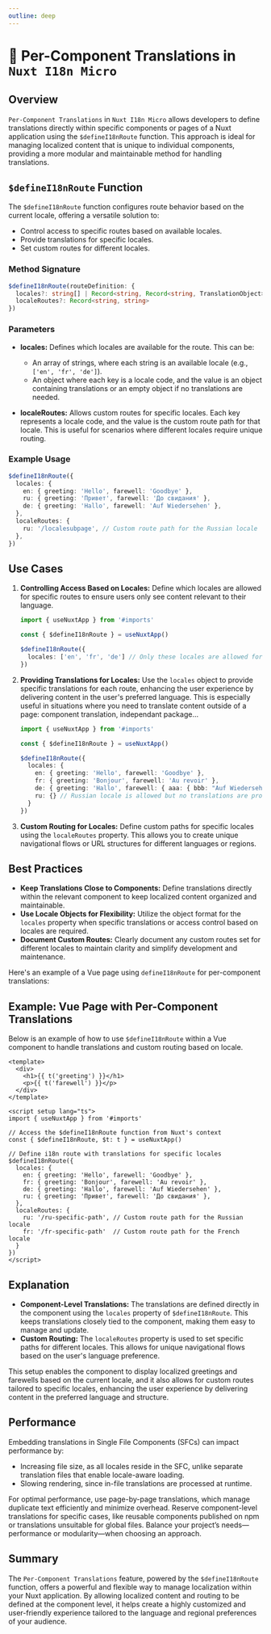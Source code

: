 ```yaml
---
outline: deep
---
```


# 📖 Per-Component Translations in `Nuxt I18n Micro`

## Overview

`Per-Component Translations` in `Nuxt I18n Micro` allows developers to define translations directly within specific components or pages of a Nuxt application using the `$defineI18nRoute` function. This approach is ideal for managing localized content that is unique to individual components, providing a more modular and maintainable method for handling translations.

## `$defineI18nRoute` Function

The `$defineI18nRoute` function configures route behavior based on the current locale, offering a versatile solution to:

- Control access to specific routes based on available locales.
- Provide translations for specific locales.
- Set custom routes for different locales.

### Method Signature

```typescript
$defineI18nRoute(routeDefinition: { 
  locales?: string[] | Record<string, Record<string, TranslationObject>>, 
  localeRoutes?: Record<string, string> 
})
```

### Parameters

- **locales:** Defines which locales are available for the route. This can be:
  - An array of strings, where each string is an available locale (e.g., `['en', 'fr', 'de']`).
  - An object where each key is a locale code, and the value is an object containing translations or an empty object if no translations are needed.

- **localeRoutes:** Allows custom routes for specific locales. Each key represents a locale code, and the value is the custom route path for that locale. This is useful for scenarios where different locales require unique routing.

### Example Usage

```typescript
$defineI18nRoute({
  locales: {
    en: { greeting: 'Hello', farewell: 'Goodbye' },
    ru: { greeting: 'Привет', farewell: 'До свидания' },
    de: { greeting: 'Hallo', farewell: 'Auf Wiedersehen' },
  },
  localeRoutes: {
    ru: '/localesubpage', // Custom route path for the Russian locale
  },
})
```

## Use Cases

1. **Controlling Access Based on Locales:** Define which locales are allowed for specific routes to ensure users only see content relevant to their language.

   ```typescript
   import { useNuxtApp } from '#imports'

   const { $defineI18nRoute } = useNuxtApp()

   $defineI18nRoute({
     locales: ['en', 'fr', 'de'] // Only these locales are allowed for this route
   })
   ```

2. **Providing Translations for Locales:** Use the `locales` object to provide specific translations for each route, enhancing the user experience by delivering content in the user's preferred language. This is especially useful in situations where you need to translate content outside of a page: component translation, independant package…

   ```typescript
   import { useNuxtApp } from '#imports'

   const { $defineI18nRoute } = useNuxtApp()

   $defineI18nRoute({
     locales: {
       en: { greeting: 'Hello', farewell: 'Goodbye' },
       fr: { greeting: 'Bonjour', farewell: 'Au revoir' },
       de: { greeting: 'Hallo', farewell: { aaa: { bbb: "Auf Wiedersehen" } } },
       ru: {} // Russian locale is allowed but no translations are provided
     }
   })
   ```

3. **Custom Routing for Locales:** Define custom paths for specific locales using the `localeRoutes` property. This allows you to create unique navigational flows or URL structures for different languages or regions.

## Best Practices

- **Keep Translations Close to Components:** Define translations directly within the relevant component to keep localized content organized and maintainable.
- **Use Locale Objects for Flexibility:** Utilize the object format for the `locales` property when specific translations or access control based on locales are required.
- **Document Custom Routes:** Clearly document any custom routes set for different locales to maintain clarity and simplify development and maintenance.

Here's an example of a Vue page using `defineI18nRoute` for per-component translations:

## Example: Vue Page with Per-Component Translations

Below is an example of how to use `$defineI18nRoute` within a Vue component to handle translations and custom routing based on locale.

```vue
<template>
  <div>
    <h1>{{ t('greeting') }}</h1>
    <p>{{ t('farewell') }}</p>
  </div>
</template>

<script setup lang="ts">
import { useNuxtApp } from '#imports'

// Access the $defineI18nRoute function from Nuxt's context
const { $defineI18nRoute, $t: t } = useNuxtApp()

// Define i18n route with translations for specific locales
$defineI18nRoute({
  locales: {
    en: { greeting: 'Hello', farewell: 'Goodbye' },
    fr: { greeting: 'Bonjour', farewell: 'Au revoir' },
    de: { greeting: 'Hallo', farewell: 'Auf Wiedersehen' },
    ru: { greeting: 'Привет', farewell: 'До свидания' },
  },
  localeRoutes: {
    ru: '/ru-specific-path', // Custom route path for the Russian locale
    fr: '/fr-specific-path'  // Custom route path for the French locale
  }
})
</script>
```

## Explanation

- **Component-Level Translations:** The translations are defined directly in the component using the `locales` property of `$defineI18nRoute`. This keeps translations closely tied to the component, making them easy to manage and update.
- **Custom Routing:** The `localeRoutes` property is used to set specific paths for different locales. This allows for unique navigational flows based on the user's language preference.

This setup enables the component to display localized greetings and farewells based on the current locale, and it also allows for custom routes tailored to specific locales, enhancing the user experience by delivering content in the preferred language and structure.

## Performance

Embedding translations in Single File Components (SFCs) can impact performance by:
- Increasing file size, as all locales reside in the SFC, unlike separate translation files that enable locale-aware loading.
- Slowing rendering, since in-file translations are processed at runtime.

For optimal performance, use page-by-page translations, which manage duplicate text efficiently and minimize overhead. Reserve component-level translations for specific cases, like reusable components published on npm or translations unsuitable for global files. Balance your project’s needs—performance or modularity—when choosing an approach.

## Summary

The `Per-Component Translations` feature, powered by the `$defineI18nRoute` function, offers a powerful and flexible way to manage localization within your Nuxt application. By allowing localized content and routing to be defined at the component level, it helps create a highly customized and user-friendly experience tailored to the language and regional preferences of your audience.
